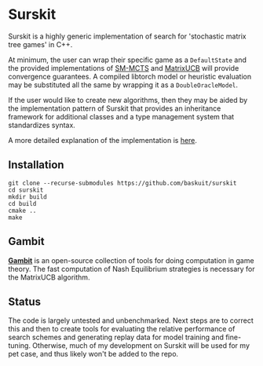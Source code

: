 # Surskit

Surskit is a highly generic implementation of search for 'stochastic matrix tree games' in C++.

At minimum, the user can wrap their specific game as a `DefaultState` and the provided implementations of [SM-MCTS](https://arxiv.org/abs/1804.09045) and [MatrixUCB](https://arxiv.org/abs/2006.05145) will provide convergence guarantees. 
A compiled libtorch model or heuristic evaluation may be substituted all the same by wrapping it as a `DoubleOracleModel`.

If the user would like to create new algorithms, then they may be aided by the implementation pattern of Surskit that provides an inheritance framework for additional classes and a type management system that standardizes syntax. 

A more detailed explanation of the implementation is [here](https://github.com/baskuit/surskit/blob/master/src/readme.md).

## Installation

    git clone --recurse-submodules https://github.com/baskuit/surskit
    cd surskit
    mkdir build
    cd build
    cmake ..
    make

## Gambit

**[Gambit](https://github.com/gambitproject/gambit)** is an open-source collection of tools for doing computation in game theory. 
The fast computation of Nash Equilibrium strategies is necessary for the MatrixUCB algorithm.

## Status
The code is largely untested and unbenchmarked. Next steps are to correct this and then to create tools for evaluating the relative performance of search schemes and generating replay data for model training and fine-tuning.
Otherwise, much of my development on Surskit will be used for my pet case, and thus likely won't be added to the repo.
